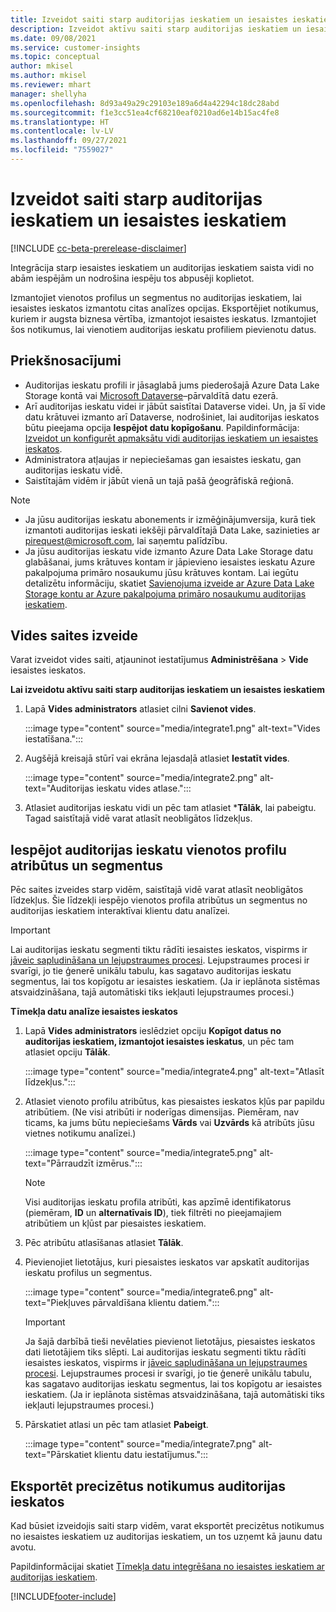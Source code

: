 ```yaml
---
title: Izveidot saiti starp auditorijas ieskatiem un iesaistes ieskatiem
description: Izveidot aktīvu saiti starp auditorijas ieskatiem un iesaistes ieskatiem, lai iespējotu datu abpusēju kopīgošanu.
ms.date: 09/08/2021
ms.service: customer-insights
ms.topic: conceptual
author: mkisel
ms.author: mkisel
ms.reviewer: mhart
manager: shellyha
ms.openlocfilehash: 8d93a49a29c29103e189a6d4a42294c18dc28abd
ms.sourcegitcommit: f1e3cc51ea4cf68210eaf0210ad6e14b15ac4fe8
ms.translationtype: HT
ms.contentlocale: lv-LV
ms.lasthandoff: 09/27/2021
ms.locfileid: "7559027"
---
```

# <a name="create-a-link-between-audience-insights-and-engagement-insights"></a>Izveidot saiti starp auditorijas ieskatiem un iesaistes ieskatiem

[!INCLUDE [cc-beta-prerelease-disclaimer](includes/cc-beta-prerelease-disclaimer.md)]

Integrācija starp iesaistes ieskatiem un auditorijas ieskatiem saista vidi no abām iespējām un nodrošina iespēju tos abpusēji koplietot.

Izmantojiet vienotos profilus un segmentus no auditorijas ieskatiem, lai iesaistes ieskatos izmantotu citas analīzes opcijas. Eksportējiet notikumus, kuriem ir augsta biznesa vērtība, izmantojot iesaistes ieskatus. Izmantojiet šos notikumus, lai vienotiem auditorijas ieskatu profiliem pievienotu datus.

## <a name="prerequisites"></a>Priekšnosacījumi

- Auditorijas ieskatu profili ir jāsaglabā jums piederošajā Azure Data Lake Storage kontā vai [Microsoft Dataverse](/powerapps/maker/data-platform/data-platform-intro.md)&ndash;pārvaldītā datu ezerā. 
- Arī auditorijas ieskatu videi ir jābūt saistītai Dataverse videi. Un, ja šī vide datu krātuvei izmanto arī Dataverse, nodrošiniet, lai auditorijas ieskatos būtu pieejama opcija **Iespējot datu kopīgošanu**. Papildinformācija: [Izveidot un konfigurēt apmaksātu vidi auditorijas ieskatiem un iesaistes ieskatos](../audience-insights/get-started-paid.md).
- Administratora atļaujas ir nepieciešamas gan iesaistes ieskatu, gan auditorijas ieskatu vidē.
- Saistītajām vidēm ir jābūt vienā un tajā pašā ģeogrāfiskā reģionā.

> [!NOTE]
> - Ja jūsu auditorijas ieskatu abonements ir izmēģinājumversija, kurā tiek izmantoti auditorijas ieskati iekšēji pārvaldītajā Data Lake, sazinieties ar [pirequest@microsoft.com](mailto:pirequest@microsoft.com), lai saņemtu palīdzību. 
> - Ja jūsu auditorijas ieskatu vide izmanto Azure Data Lake Storage datu glabāšanai, jums krātuves kontam ir jāpievieno iesaistes ieskatu Azure pakalpojuma primāro nosaukumu jūsu krātuves kontam. Lai iegūtu detalizētu informāciju, skatiet [Savienojuma izveide ar Azure Data Lake Storage kontu ar Azure pakalpojuma primāro nosaukumu auditorijas ieskatiem](../audience-insights/connect-service-principal.md). 


## <a name="create-an-environment-link"></a>Vides saites izveide

Varat izveidot vides saiti, atjauninot iestatījumus **Administrēšana** > **Vide** iesaistes ieskatos.

**Lai izveidotu aktīvu saiti starp auditorijas ieskatiem un iesaistes ieskatiem**

1. Lapā **Vides administrators** atlasiet cilni **Savienot vides**.

    :::image type="content" source="media/integrate1.png" alt-text="Vides iestatīšana.":::

1. Augšējā kreisajā stūrī vai ekrāna lejasdaļā atlasiet **Iestatīt vides**.

     :::image type="content" source="media/integrate2.png" alt-text="Auditorijas ieskatu vides atlase.":::

1. Atlasiet auditorijas ieskatu vidi un pēc tam atlasiet ***Tālāk**, lai pabeigtu. Tagad saistītajā vidē varat atlasīt neobligātos līdzekļus.
 
## <a name="enable-audience-insights-unified-profiles-attributes-and-segments"></a>Iespējot auditorijas ieskatu vienotos profilu atribūtus un segmentus

Pēc saites izveides starp vidēm, saistītajā vidē varat atlasīt neobligātos līdzekļus. Šie līdzekļi iespējo vienotos profila atribūtus un segmentus no auditorijas ieskatiem interaktīvai klientu datu analīzei.

> [!IMPORTANT]
> Lai auditorijas ieskatu segmenti tiktu rādīti iesaistes ieskatos, vispirms ir [jāveic sapludināšana un lejupstraumes procesi](../audience-insights/merge-entities.md). Lejupstraumes procesi ir svarīgi, jo tie ģenerē unikālu tabulu, kas sagatavo auditorijas ieskatu segmentus, lai tos kopīgotu ar iesaistes ieskatiem. (Ja ir ieplānota sistēmas atsvaidzināšana, tajā automātiski tiks iekļauti lejupstraumes procesi.)

**Tīmekļa datu analīze iesaistes ieskatos**

1. Lapā **Vides administrators** ieslēdziet opciju **Kopīgot datus no auditorijas ieskatiem, izmantojot iesaistes ieskatus**, un pēc tam atlasiet opciju **Tālāk**.

    :::image type="content" source="media/integrate4.png" alt-text="Atlasīt līdzekļus.":::

1. Atlasiet vienoto profilu atribūtus, kas piesaistes ieskatos kļūs par papildu atribūtiem. (Ne visi atribūti ir noderīgas dimensijas. Piemēram, nav ticams, ka jums būtu nepieciešams **Vārds** vai **Uzvārds** kā atribūts jūsu vietnes notikumu analīzei.)

    :::image type="content" source="media/integrate5.png" alt-text="Pārraudzīt izmērus.":::

   >[!NOTE]
   > Visi auditorijas ieskatu profila atribūti, kas apzīmē identifikatorus (piemēram, **ID** un **alternatīvais ID**), tiek filtrēti no pieejamajiem atribūtiem un kļūst par piesaistes ieskatiem.

1. Pēc atribūtu atlasīšanas atlasiet **Tālāk**.
1. Pievienojiet lietotājus, kuri piesaistes ieskatos var apskatīt auditorijas ieskatu profilus un segmentus.

    :::image type="content" source="media/integrate6.png" alt-text="Piekļuves pārvaldīšana klientu datiem.":::

   > [!IMPORTANT]
   > Ja šajā darbībā tieši nevēlaties pievienot lietotājus, piesaistes ieskatos dati lietotājiem tiks slēpti.
   > Lai auditorijas ieskatu segmenti tiktu rādīti iesaistes ieskatos, vispirms ir [jāveic sapludināšana un lejupstraumes procesi](../audience-insights/merge-entities.md). Lejupstraumes procesi ir svarīgi, jo tie ģenerē unikālu tabulu, kas sagatavo auditorijas ieskatu segmentus, lai tos kopīgotu ar iesaistes ieskatiem. (Ja ir ieplānota sistēmas atsvaidzināšana, tajā automātiski tiks iekļauti lejupstraumes procesi.)

1. Pārskatiet atlasi un pēc tam atlasiet **Pabeigt**.

    :::image type="content" source="media/integrate7.png" alt-text="Pārskatiet klientu datu iestatījumus.":::

## <a name="export-refined-events-to-audience-insights"></a>Eksportēt precizētus notikumus auditorijas ieskatos

Kad būsiet izveidojis saiti starp vidēm, varat eksportēt precizētus notikumus no iesaistes ieskatiem uz auditorijas ieskatiem, un tos uzņemt kā jaunu datu avotu. 

Papildinformācijai skatiet [Tīmekļa datu integrēšana no iesaistes ieskatiem ar auditorijas ieskatiem](../audience-insights/integrate-engagement-insights.md).

<!--
## Share engagement insights refined events with audience insights

After you create a link between environments, a new option becomes available for you to share [refined events](refined-events.md) with audience insights.

Consider the following when creating refined events for audience insights: 

- Provide a meaningful name for the refined event. It will be used as an activity name in audience insights.
- Select at least the following properties to create an activity in audience insights: 
    - Signal.Action.Name indicates the activity details.
    - Signal.User.Id maps with the customer ID.
    - Signal.View.Uri is a web address as a basis for segments or measures.
    - Signal.Export.Id is a primary key for events.
    - Signal.Timestamp determines the date and time for the activity.

To share refined events:

1. From the engagement insights menu, select **Data** and then select the **Events** tab.
2. On the **Action** menu, select **Share as activity**.

    :::image type="content" source="media/integrate8.png" alt-text="Data shared events settings.":::

3. You can view and stop actively shared events on the **Export and Sharing** tab.
4. -- per Michael K, we need a mock here (Mukesh needs to update to reflect what happens in AUI once a user shares a refined event (i.e. no longer AUI, data wrangler needs to go discover data in the storage, the shared event is available as a DS and entity, correct?)

### Attach refined events shared as activities to unified profiles in audience insights

You can bring customer web activity data from engagement insights into audience insights. In addition to transactional, demographic, or behavioral data, you can view activities on the web in unified customer profiles. You can then use these profiles to get insights such as segments, measures, and predictions for audience activation.

Follow the steps in [data unification](../audience-insights/data-unification.md) to map, match, and merge website authentication information to unified profiles in audience insights.

You can also share refined events that are now available in audience insights, identified as data sources and entities. 

Next, you can relate event data from engagement insights as unified activities in customer profiles.

### Relate refined event data as an activity of a customer profile

After unifying the data, you can configure the activity for the customer profile. For more information, go to [Customer activities](../audience-insights/activities.md).

:::image type="content" source="media/web-event-activity.png" alt-text="Activities page with expanded Edit activity pane.":::

Next, configure the new activity by using mapping elements: 

- **Primary Key**: Signal.Export.Id, a unique ID that is available for every event record in engagement insights. This property is automatically generated.

- **Timestamp**: Signal.Timestamp in the event property.

- **Event**: Signal.Name, the event name that you want to track.

- **Web address**: Signal.View.Uri that refers to the URI of the page that created the event.

- **Details**: Signal.Action.Name to represent the information to associate with the event. The selected property in this case indicates that the event is for email promotion.

- **Activity type**: In this example, we choose the existing activity type WebLog. This selection is a useful filter option to run prediction models or create segments based on this activity type.

- **Set up relationship**: This important setting ties the activity to existing customer profiles. **Signal.User.Id** is the identifier configured in the SDK to be collected. It relates to the user ID in other data sources that are configured in audience insights. 

This example configures the relationship between Signal.User.Id and RetailCustomers:CustomerRetailId, which is the primary key that was identified in the map step of the data unification process.

After processing the activities, you can review customer records and open a customer card to see activities from engagement insights in the timeline. 

> [!TIP]
> To find a customer ID that has an engagement insights activity, go to **Entities** and preview the data for the UnifiedActivity entity. **ActivityTypeDisplay = WebLog** contains the engagement insights activity configured in the preceding example. Copy the customer ID for one of those records and search<!--note from editor: Edit okay? I couldn't quite follow this.-- > for that ID on the **Customers** page.

--> 

[!INCLUDE[footer-include](../includes/footer-banner.md)]
